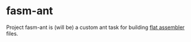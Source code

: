 # fasm-ant

Project fasm-ant is (will be) a custom ant task for building [flat assembler](http://flatassembler.net) files.
